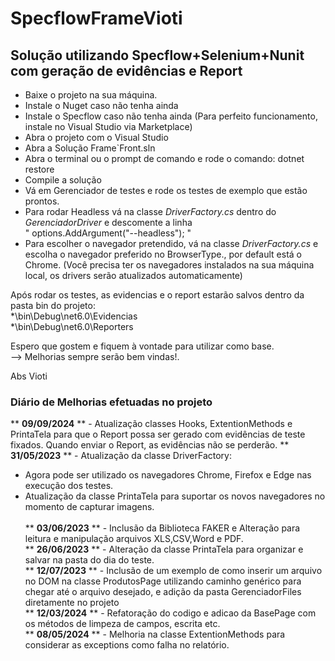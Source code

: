 # SpecflowFrameVioti

## Solução utilizando Specflow+Selenium+Nunit com geração de evidências e Report

- Baixe o projeto na sua máquina. 
- Instale o Nuget caso não tenha ainda
- Instale o Specflow caso não tenha ainda (Para perfeito funcionamento, instale no Visual Studio via Marketplace)
- Abra o projeto com o Visual Studio
- Abra a Solução Frame`Front.sln
- Abra o terminal ou o prompt de comando e rode o comando: dotnet restore
- Compile a solução
- Vá em Gerenciador de testes e rode os testes de exemplo que estão prontos.
- Para rodar Headless vá na classe *DriverFactory.cs* dentro do *GerenciadorDriver* e descomente a linha<br/> " options.AddArgument("--headless"); "
- Para escolher o navegador pretendido, vá na classe *DriverFactory.cs* e escolha o navegador preferido no BrowserType.<suaEscolhaNavegador>, por default está o Chrome. (Você precisa ter os navegadores instalados na sua máquina local, os drivers serão atualizados automaticamente)

Após rodar os testes, as evidencias e o report estarão salvos dentro da pasta bin do projeto:<br/>
*\bin\Debug\net6.0\Evidencias<br/>
*\bin\Debug\net6.0\Reporters

Espero que gostem e fiquem à vontade para utilizar como base.<br/>
--> Melhorias sempre serão bem vindas!. 

Abs
Vioti<br/>
  
  ### Diário de Melhorias efetuadas no projeto ###

** **09/09/2024** ** - Atualização classes Hooks, ExtentionMethods e PrintaTela para que o Report possa ser gerado com evidências de teste fixados. Quando enviar o Report, as evidências não se perderão.
** **31/05/2023** ** - Atualização da classe DriverFactory:<br/>
- Agora pode ser utilizado os navegadores Chrome, Firefox e Edge nas execução dos testes. <br/>
- Atualização da classe PrintaTela para suportar os novos navegadores no momento de capturar imagens.<br/>   
** **03/06/2023** ** - Inclusão da Biblioteca FAKER e Alteração para leitura e manipulação arquivos XLS,CSV,Word e PDF.<br/>
** **26/06/2023** ** - Alteração da classe PrintaTela para organizar e salvar na pasta do dia do teste.<br/>
** **12/07/2023** ** - Inclusão de um exemplo de como inserir um arquivo no DOM na classe ProdutosPage utilizando caminho genérico para chegar até o arquivo desejado, e adição da pasta GerenciadorFiles diretamente no projeto<br/>
** **12/03/2024** ** - Refatoração do codigo e adicao da BasePage com os métodos de limpeza de campos, escrita etc.<br/>
** **08/05/2024** ** - Melhoria na classe ExtentionMethods para considerar as exceptions como falha no relatório.<br/>


